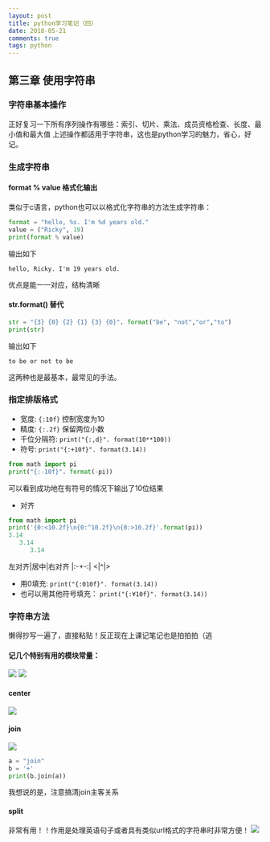 ```yaml
---
layout: post
title: python学习笔记（四）
date: 2018-05-21 
comments: true
tags: python  
---
```

## 第三章 使用字符串
### 字符串基本操作
正好复习一下所有序列操作有哪些：索引、切片、乘法、成员资格检查、长度、最小值和最大值
上述操作都适用于字符串，这也是python学习的魅力，省心，好记。
### 生成字符串
#### format % value 格式化输出
类似于c语言，python也可以以格式化字符串的方法生成字符串：
```python
format = "hello, %s. I'm %d years old."
value = ("Ricky", 19)
print(format % value)
```
输出如下
```
hello, Ricky. I'm 19 years old.
```
优点是能一一对应，结构清晰
#### str.format() 替代
```python
str = "{3} {0} {2} {1} {3} {0}". format("be", "not","or","to")
print(str)
```
输出如下
```
to be or not to be
```
这两种也是最基本，最常见的手法。

### 指定排版格式
- 宽度:   `{:10f}`    控制宽度为10
- 精度:   `{:.2f}`    保留两位小数
- 千位分隔符:    `print("{:,d}". format(10**100))` 
- 符号:   `print("{:+10f}". format(3.14))` 
```python
from math import pi
print("{:-10f}". format(-pi))
```
可以看到成功地在有符号的情况下输出了10位结果
- 对齐
```python
from math import pi
print('{0:<10.2f}\n{0:^10.2f}\n{0:>10.2f}'.format(pi))
3.14      
   3.14   
      3.14
```

左对齐|居中|右对齐
|:-+-:|
<|^|>

- 用0填充:     `print("{:010f}". format(3.14))`
- 也可以用其他符号填充：   `print("{:¥10f}". format(3.14))`

### 字符串方法
懒得抄写一遍了，直接粘贴！反正现在上课记笔记也是拍拍拍（逃
#### 记几个特别有用的模块常量：
![][str1]
![][str2]
#### center
![][center]
#### join
![][join]
```python
a = "join"
b = '+'
print(b.join(a))
```
我想说的是，注意搞清join主客关系
#### split
非常有用！！作用是处理英语句子或者具有类似url格式的字符串时非常方便！
![][split]

[str1]: /assets/string1.png
[str2]: /assets/string2.png
[center]: /assets/center.png
[join]: /assets/join.png
[split]: /assets/split.png